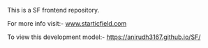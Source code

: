 This is a SF frontend repository.

For more info visit:- www.starticfield.com

To view this development model:- https://anirudh3167.github.io/SF/
